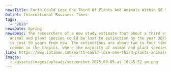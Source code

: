 ```yaml
---
newsTitle: Earth Could Lose One Third Of Plants And Animals Within 50 Years, Study Says
Outlet: International Business Times
tags:
  - "2020"
newsDate: Spring
newsDesc: The researchers of a new study estimate that about a third of all
  animal and plant species could be lost to extinction by the year 2070, which
  is just 50 years from now. The extinctions are about two to four times more
  common in the tropics, where the majority of animal and plant species are.
link: https://www.ibtimes.com/earth-could-lose-one-third-plants-animals-within-50-years-study-says-2921315
images:
  - /assets/images/uploads/screenshot-2025-08-05-at-10.45.52 am.png
---
```

